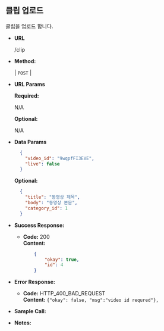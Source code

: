 **클립 업로드**
----
  
  클립을 업로드 합니다.
  

* **URL**

  /clip

* **Method:**
  
  | `POST` |
  
*  **URL Params**

   **Required:**
 
   N/A
   
   **Optional:**
 
   N/A

* **Data Params**

    ```json
      {
        "video_id": "9wqpfFI3EVE",
        "live": false
      }
    ```
    
    **Optional:**
    ```json
      {
        "title": "동영상 제목",
        "body": "동영상 본문",
        "category_id": 1
      }
    ```

* **Success Response:**
  
  * **Code:** 200 <br />
    **Content:** 
    ```json
        {
            "okay": true,
            "id": 4
        }
    ```
 
* **Error Response:**

  * **Code:** HTTP_400_BAD_REQUEST <br />
    **Content:** `{"okay": false, "msg":"video id requred"}, `

* **Sample Call:**


* **Notes:**

